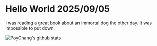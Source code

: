 # Hello World 2025/09/05

I was reading a great book about an immortal dog the other day. It was impossible to put down.

![PoyChang's github stats](https://github-readme-stats.vercel.app/api?username=poychang&show_icons=true&theme=dracula)
